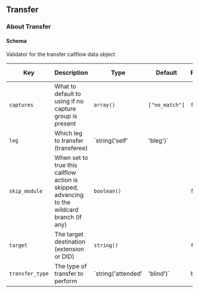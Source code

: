 ## Transfer

### About Transfer

#### Schema

Validator for the transfer callflow data object



Key | Description | Type | Default | Required | Support Level
--- | ----------- | ---- | ------- | -------- | -------------
`captures` | What to default to using if no capture group is present | `array()` | `["no_match"]` | `false` |  
`leg` | Which leg to transfer (transferee) | `string('self' | 'bleg')` |   | `false` |  
`skip_module` | When set to true this callflow action is skipped, advancing to the wildcard branch (if any) | `boolean()` |   | `false` |  
`target` | The target destination (extension or DID) | `string()` |   | `false` |  
`transfer_type` | The type of transfer to perform | `string('attended' | 'blind')` | `blind` | `false` |  



